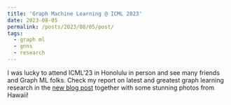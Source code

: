```yaml
---
title: 'Graph Machine Learning @ ICML 2023'
date: 2023-08-05
permalink: /posts/2023/08/05/post/
tags:
  - graph ml
  - gnns
  - research
---
```


I was lucky to attend ICML'23 in Honolulu in person and see many friends and Graph ML folks. 
Check my report on latest and greatest graph learning research in the [new blog post](https://towardsdatascience.com/graph-machine-learning-icml-2023-9b5e4306a1cc) together with some stunning photos from Hawaii!

 





